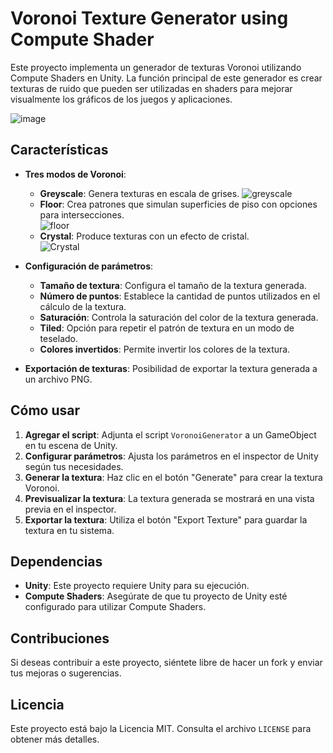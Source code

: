 # Voronoi Texture Generator using Compute Shader

Este proyecto implementa un generador de texturas Voronoi utilizando Compute Shaders en Unity. La función principal de este generador es crear texturas de ruido que pueden ser utilizadas en shaders para mejorar visualmente los gráficos de los juegos y aplicaciones.

![image](https://github.com/user-attachments/assets/4e1dc1c8-8ff0-4155-8bd6-9f714bbdc7ec)

## Características

- **Tres modos de Voronoi**: 
  - **Greyscale**: Genera texturas en escala de grises.
![greyscale](https://github.com/user-attachments/assets/6a68cc20-c160-45a7-9ca8-898e786c0040)
  - **Floor**: Crea patrones que simulan superficies de piso con opciones para intersecciones.  
    ![floor](https://github.com/user-attachments/assets/95d75369-7f26-408c-849d-4ddfcc30220e)
  - **Crystal**: Produce texturas con un efecto de cristal.  
    ![Crystal](https://github.com/user-attachments/assets/0caa9b64-1e32-48b0-aee2-268f513af0a1)

- **Configuración de parámetros**:
  - **Tamaño de textura**: Configura el tamaño de la textura generada.
  - **Número de puntos**: Establece la cantidad de puntos utilizados en el cálculo de la textura.
  - **Saturación**: Controla la saturación del color de la textura generada.
  - **Tiled**: Opción para repetir el patrón de textura en un modo de teselado.
  - **Colores invertidos**: Permite invertir los colores de la textura.
  
- **Exportación de texturas**: Posibilidad de exportar la textura generada a un archivo PNG.

## Cómo usar

1. **Agregar el script**: Adjunta el script `VoronoiGenerator` a un GameObject en tu escena de Unity.
2. **Configurar parámetros**: Ajusta los parámetros en el inspector de Unity según tus necesidades.
3. **Generar la textura**: Haz clic en el botón "Generate" para crear la textura Voronoi.
4. **Previsualizar la textura**: La textura generada se mostrará en una vista previa en el inspector.
5. **Exportar la textura**: Utiliza el botón "Export Texture" para guardar la textura en tu sistema.

## Dependencias

- **Unity**: Este proyecto requiere Unity para su ejecución.
- **Compute Shaders**: Asegúrate de que tu proyecto de Unity esté configurado para utilizar Compute Shaders.

## Contribuciones

Si deseas contribuir a este proyecto, siéntete libre de hacer un fork y enviar tus mejoras o sugerencias.

## Licencia

Este proyecto está bajo la Licencia MIT. Consulta el archivo `LICENSE` para obtener más detalles.
